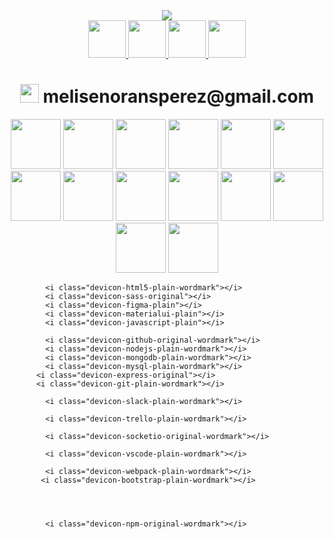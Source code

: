 <!--   
![header](https://capsule-render.vercel.app/api?type=waving&color=0:380b58,100:d372d3&height=300&align=center&section=header&text=Let's%20connect%20and%20have%20a%20chat&fontSize=50&fontColor=f6d9f6&desc=melisen)
-->
<div align="center">
 <div>
  <img src="https://capsule-render.vercel.app/api?type=waving&color=0:380b58,100:d372d3&height=300&align=center&section=header&text=Let's%20connect%20and%20have%20a%20chat&fontSize=50&fontColor=f6d9f6&desc=melisen " >
 </div>        
  <a href="https://www.instagram.com/_._melina_._._">
  <img height="60" src="https://img.shields.io/badge/-000000?style=for-the-badge&logo=Instagram&logoColor=white" />
</a>
  <a href="https://www.linkedin.com/in/melina-senorans-perez/">
  <img height="60" src="https://img.shields.io/badge/-000000?style=for-the-badge&logo=linkedin&logoColor=white" />
</a>
    <a href="https://twitter.com/MelinaSenorans">
  <img height="60" src="https://img.shields.io/badge/-000000??style=for-the-badge&logo=X&logoColor=white" />
</a>
<a href="https://github.com/melisen">
  <img height="60" src="https://img.shields.io/badge/-000000?style=for-the-badge&logo=GitHub&logoColor=white" />
</a>
 
<h1> <span><img height="30" src="https://cdn4.iconfinder.com/data/icons/logos-brands-in-colors/48/google-gmail-1024.png" /> </span> melisenoransperez@gmail.com </h1>

<img height="80" src="https://cdn.jsdelivr.net/gh/devicons/devicon/icons/bootstrap/bootstrap-plain-wordmark.svg" />
          

<img height="80" src="https://cdn.jsdelivr.net/gh/devicons/devicon/icons/webpack/webpack-plain-wordmark.svg"  />
<img height="80" src="https://cdn.jsdelivr.net/gh/devicons/devicon/icons/html5/html5-original-wordmark.svg" />
          
<img height="80" src="https://cdn.jsdelivr.net/gh/devicons/devicon/icons/css3/css3-original.svg" />
<img height="80" src="https://cdn.jsdelivr.net/gh/devicons/devicon/icons/figma/figma-original.svg" />
<img height="80" src="https://cdn.jsdelivr.net/gh/devicons/devicon/icons/javascript/javascript-original.svg" />
<img  height="80" src="https://cdn.jsdelivr.net/gh/devicons/devicon/icons/materialui/materialui-original.svg" />

<img height="80" src="https://cdn.jsdelivr.net/gh/devicons/devicon/icons/mongodb/mongodb-original-wordmark.svg" />
<img height="80"  src="https://cdn.jsdelivr.net/gh/devicons/devicon/icons/nodejs/nodejs-original-wordmark.svg" />
<img height="80"  src="https://cdn.jsdelivr.net/gh/devicons/devicon/icons/npm/npm-original-wordmark.svg" />
                              
<img height="80" src="https://cdn.jsdelivr.net/gh/devicons/devicon/icons/git/git-original-wordmark.svg" />
<img  height="80" src="https://cdn.jsdelivr.net/gh/devicons/devicon/icons/github/github-original-wordmark.svg" />
<img  height="80"  src="https://cdn.jsdelivr.net/gh/devicons/devicon/icons/handlebars/handlebars-original-wordmark.svg" />
<img height="80"   src="https://cdn.jsdelivr.net/gh/devicons/devicon/icons/mysql/mysql-original-wordmark.svg" />
                                        
</div>

  

            <i class="devicon-html5-plain-wordmark"></i>            
            <i class="devicon-sass-original"></i>          
            <i class="devicon-figma-plain"></i>            
            <i class="devicon-materialui-plain"></i>          
            <i class="devicon-javascript-plain"></i>            
<i class="devicon-react-original-wordmark"></i>          
          
          
          
            <i class="devicon-github-original-wordmark"></i>            
            <i class="devicon-nodejs-plain-wordmark"></i>          
            <i class="devicon-mongodb-plain-wordmark"></i>            
            <i class="devicon-mysql-plain-wordmark"></i>          
          <i class="devicon-express-original"></i>
          <i class="devicon-git-plain-wordmark"></i>
          
            <i class="devicon-slack-plain-wordmark"></i>
            
            <i class="devicon-trello-plain-wordmark"></i>
          
            <i class="devicon-socketio-original-wordmark"></i>
          
            <i class="devicon-vscode-plain-wordmark"></i>
          
            <i class="devicon-webpack-plain-wordmark"></i>
           <i class="devicon-bootstrap-plain-wordmark"></i>
            
          
          
          
            <i class="devicon-npm-original-wordmark"></i>
          
 



<!--
**melisen/melisen** is a ✨ _special_ ✨ repository because its `README.md` (this file) appears on your GitHub profile.

Here are some ideas to get you started:

- 🔭 I’m currently working on ...
- 🌱 I’m currently learning ...
- 👯 I’m looking to collaborate on ...
- 🤔 I’m looking for help with ...
- 💬 Ask me about ...
- 📫 How to reach me: ...
- 😄 Pronouns: ...
- ⚡ Fun fact: ...
-->
